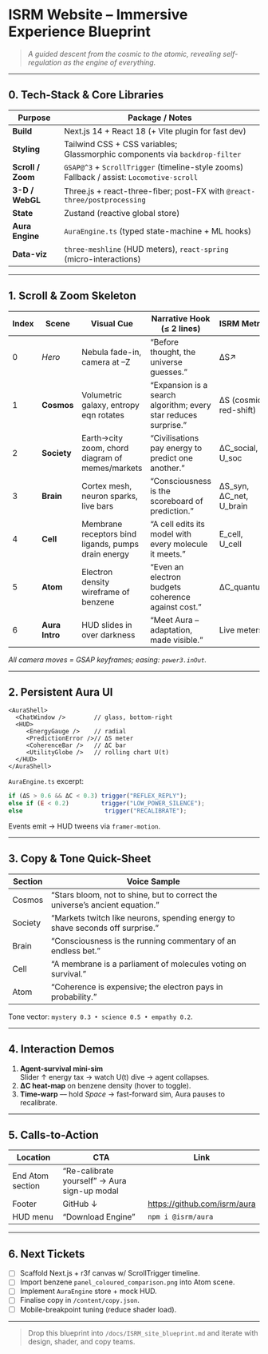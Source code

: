 # ISRM Website – Immersive Experience Blueprint

> *A guided descent from the cosmic to the atomic, revealing self-regulation as the engine of everything.*

---

## 0. Tech-Stack & Core Libraries

| Purpose | Package / Notes |
|---------|-----------------|
| **Build** | Next.js 14 + React 18 (+ Vite plugin for fast dev) |
| **Styling** | Tailwind CSS + CSS variables;<br>Glassmorphic components via `backdrop-filter` |
| **Scroll / Zoom** | `GSAP@^3` + `ScrollTrigger` (timeline-style zooms)<br>Fallback / assist: `Locomotive-scroll` |
| **3-D / WebGL** | Three.js + react-three-fiber; post-FX with `@react-three/postprocessing` |
| **State** | Zustand (reactive global store) |
| **Aura Engine** | `AuraEngine.ts` (typed state-machine + ML hooks) |
| **Data-viz** | `three-meshline` (HUD meters), `react-spring` (micro-interactions) |

---

## 1. Scroll & Zoom Skeleton

| Index | Scene | Visual Cue | Narrative Hook (≤ 2 lines) | ISRM Metric |
|-------|-------|-----------|----------------------------|-------------|
| 0 | *Hero* | Nebula fade-in, camera at –Z | “Before thought, the universe guesses.” | ΔS↗ |
| 1 | **Cosmos** | Volumetric galaxy, entropy eqn rotates | “Expansion is a search algorithm; every star reduces surprise.” | ΔS (cosmic red-shift) |
| 2 | **Society** | Earth→city zoom, chord diagram of memes/markets | “Civilisations pay energy to predict one another.” | ΔC_social, U_soc |
| 3 | **Brain** | Cortex mesh, neuron sparks, live bars | “Consciousness is the scoreboard of prediction.” | ΔS_syn, ΔC_net, U_brain |
| 4 | **Cell** | Membrane receptors bind ligands, pumps drain energy | “A cell edits its model with every molecule it meets.” | E_cell, U_cell |
| 5 | **Atom** | Electron density wireframe of benzene | “Even an electron budgets coherence against cost.” | ΔC_quantum |
| 6 | **Aura Intro** | HUD slides in over darkness | “Meet Aura – adaptation, made visible.” | Live meters |

*All camera moves = GSAP keyframes; easing: `power3.inOut`.*

---

## 2. Persistent **Aura** UI

```
<AuraShell>
  <ChatWindow />        // glass, bottom-right
  <HUD>
     <EnergyGauge />    // radial
     <PredictionError />// ΔS meter
     <CoherenceBar />   // ΔC bar
     <UtilityGlobe />   // rolling chart U(t)
  </HUD>
</AuraShell>
```

`AuraEngine.ts` excerpt:

```ts
if (ΔS > 0.6 && ΔC < 0.3) trigger("REFLEX_REPLY");
else if (E < 0.2)         trigger("LOW_POWER_SILENCE");
else                       trigger("RECALIBRATE");
```

Events emit → HUD tweens via `framer-motion`.

---

## 3. Copy & Tone Quick-Sheet

| Section | Voice Sample |
|---------|--------------|
| Cosmos | “Stars bloom, not to shine, but to correct the universe’s ancient equation.” |
| Society | “Markets twitch like neurons, spending energy to shave seconds off surprise.” |
| Brain | “Consciousness is the running commentary of an endless bet.” |
| Cell | “A membrane is a parliament of molecules voting on survival.” |
| Atom | “Coherence is expensive; the electron pays in probability.” |

Tone vector: `mystery 0.3 • science 0.5 • empathy 0.2`.

---

## 4. Interaction Demos

1. **Agent-survival mini-sim**  
   Slider ↑ energy tax → watch U(t) dive → agent collapses.
2. **ΔC heat-map** on benzene density (hover to toggle).
3. **Time-warp** –– hold *Space* → fast-forward sim, Aura pauses to recalibrate.

---

## 5. Calls-to-Action

| Location | CTA | Link |
|----------|-----|------|
| End Atom section | “Re-calibrate yourself” → Aura sign-up modal |
| Footer | GitHub ↓ | https://github.com/isrm/aura |
| HUD menu | “Download Engine” | `npm i @isrm/aura` |

---

## 6. Next Tickets

- [ ] Scaffold Next.js + r3f canvas w/ ScrollTrigger timeline.
- [ ] Import benzene `panel_coloured_comparison.png` into Atom scene.
- [ ] Implement `AuraEngine` store + mock HUD.
- [ ] Finalise copy in `/content/copy.json`.
- [ ] Mobile-breakpoint tuning (reduce shader load).

---

> Drop this blueprint into `/docs/ISRM_site_blueprint.md` and iterate with design, shader, and copy teams.
